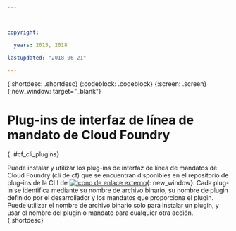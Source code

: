 ```yaml
---



copyright:

  years: 2015, 2018

lastupdated: "2018-06-21"

---
```


{:shortdesc: .shortdesc}
{:codeblock: .codeblock}
{:screen: .screen}
{:new_window: target="_blank"}

# Plug-ins de interfaz de línea de mandato de Cloud Foundry
{: #cf_cli_plugins}

Puede instalar y utilizar los plug-ins de interfaz de línea de mandatos de Cloud Foundry (cli de cf) que se encuentran disponibles en el repositorio de plug-ins de la CLI de [![Icono de enlace externo](../icons/launch-glyph.svg)](http://plugins.ng.bluemix.net/){: new_window}. Cada plug-in se identifica mediante su nombre de
archivo binario, su nombre de plugin definido por el desarrollador y los mandatos que proporciona el plugin. Puede utilizar
el nombre de archivo binario solo para instalar un plugin, y usar el nombre del plugin o mandato para cualquier otra acción.
{:shortdesc}
